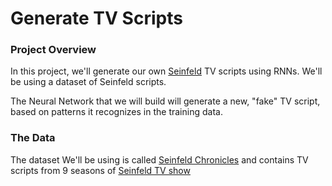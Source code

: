 # Generate TV Scripts

### Project Overview

In this project, we'll generate our own [Seinfeld](https://en.wikipedia.org/wiki/Seinfeld) TV scripts using RNNs. We'll be using a dataset of Seinfeld scripts. 

The Neural Network that we will build will generate a new, "fake" TV script, based on patterns it recognizes in the training data.

### The Data
The dataset We'll be using is called [Seinfeld Chronicles](https://www.kaggle.com/thec03u5/seinfeld-chronicles#scripts.csv) and contains TV scripts from 9 seasons of [Seinfeld TV show](https://en.wikipedia.org/wiki/Seinfeld)
